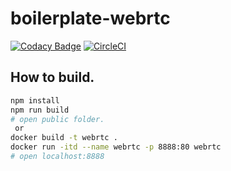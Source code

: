 # boilerplate-webrtc

[![Codacy Badge](https://api.codacy.com/project/badge/Grade/4e1db5bf2e834d6681dd88342d1cfb32)](https://www.codacy.com/app/seiyaO/boilerplate-webrtc?utm_source=github.com&amp;utm_medium=referral&amp;utm_content=seiyaO/boilerplate-webrtc&amp;utm_campaign=Badge_Grade)
[![CircleCI](https://circleci.com/gh/seiyaO/boilerplate-webrtc.svg?style=svg)](https://circleci.com/gh/seiyaO/boilerplate-webrtc)


## How to build.
```bash
npm install
npm run build
# open public folder.
 or
docker build -t webrtc .
docker run -itd --name webrtc -p 8888:80 webrtc
# open localhost:8888
```
